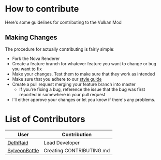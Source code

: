 # How to contribute
Here's some guidelines for contributing to the Vulkan Mod

## Making Changes
The procedure for actually contributing is fairly simple:
* Fork the Nova Renderer
* Create a feature branch for whatever feature you want to change or bug you want to fix
* Make your changes. Test them to make sure that they work as intended
* Make sure that you adhere to our [style guide](https://github.com/DethRaid/nova-renderer/wiki/Code-Style-Guidelines)
* Create a pull request merging your feature branch into master
  * If you're fixing a bug, reference the issue that the bug was first reported in somewhere in your pull request
* I'll either approve your changes or let you know if there's any problems.

# List of Contributors

User | Contribution
------------ | -------------
[DethRaid](https://github.com/DethRaid) | Lead Developer
[SylveonBottle](https://github.com/SylveonBottle) | Creating CONTRIBUTING.md

